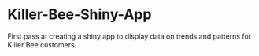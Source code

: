 # Killer-Bee-Shiny-App

First pass at creating a shiny app to display data on trends and patterns for Killer Bee customers. 
